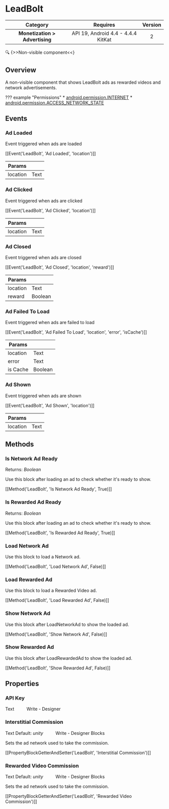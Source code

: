 # LeadBolt

| Category | Requires | Version |
|:--------:|:-------:|:--------:|
|**Monetization > Advertising**|<span class="chip chip-any">API 19, Android 4.4 - 4.4.4 KitKat</span>|<span class="chip chip-number">2</span>|

:mag: {>>Non-visible component<<}

## Overview

A non-visible component that shows LeadBolt ads as rewarded videos and network advertisements.

??? example "Permissions"
    * [android.permission.INTERNET](https://developer.android.com/reference/android/Manifest.permission.html#INTERNET)
    * [android.permission.ACCESS_NETWORK_STATE](https://developer.android.com/reference/android/Manifest.permission.html#ACCESS_NETWORK_STATE)


## Events

### Ad Loaded

Event triggered when ads are loaded

[[Event('LeadBolt', 'Ad Loaded', 'location')]]

| Params | []() |
|--------|------|
|location|<span class="chip chip-text">Text</span>|


### Ad Clicked

Event triggered when ads are clicked

[[Event('LeadBolt', 'Ad Clicked', 'location')]]

| Params | []() |
|--------|------|
|location|<span class="chip chip-text">Text</span>|


### Ad Closed

Event triggered when ads are closed

[[Event('LeadBolt', 'Ad Closed', 'location', 'reward')]]

| Params | []() |
|--------|------|
|location|<span class="chip chip-text">Text</span>|
|reward|<span class="chip chip-boolean">Boolean</span>|


### Ad Failed To Load

Event triggered when ads are failed to load

[[Event('LeadBolt', 'Ad Failed To Load', 'location', 'error', 'isCache')]]

| Params | []() |
|--------|------|
|location|<span class="chip chip-text">Text</span>|
|error|<span class="chip chip-text">Text</span>|
|is Cache|<span class="chip chip-boolean">Boolean</span>|


### Ad Shown

Event triggered when ads are shown

[[Event('LeadBolt', 'Ad Shown', 'location')]]

| Params | []() |
|--------|------|
|location|<span class="chip chip-text">Text</span>|


## Methods

### Is Network Ad Ready

<span class="chip chip-boolean">Returns: <i>Boolean</i></span> 

Use this block after loading an ad to check whether it's ready to show.

[[Method('LeadBolt', 'Is Network Ad Ready', True)]]

### Is Rewarded Ad Ready

<span class="chip chip-boolean">Returns: <i>Boolean</i></span> 

Use this block after loading an ad to check whether it's ready to show.

[[Method('LeadBolt', 'Is Rewarded Ad Ready', True)]]

### Load Network Ad

Use this block to load a Network ad.

[[Method('LeadBolt', 'Load Network Ad', False)]]

### Load Rewarded Ad

Use this block to load a Rewarded Video ad.

[[Method('LeadBolt', 'Load Rewarded Ad', False)]]

### Show Network Ad

Use this block after LoadNetworkAd to show the loaded ad.

[[Method('LeadBolt', 'Show Network Ad', False)]]

### Show Rewarded Ad

Use this block after LoadRewardedAd to show the loaded ad.

[[Method('LeadBolt', 'Show Rewarded Ad', False)]]

## Properties

### API Key

<span class="chip chip-text">Text</span>&nbsp;&nbsp;&nbsp;&nbsp;&nbsp;&nbsp;&nbsp;&nbsp;&nbsp;&nbsp;<span class="chip chip-rw">Write</span> - <span class="chip chip-bd">Designer</span> 

### Interstitial Commission

<span class="chip chip-text">Text</span> <span class="chip chip-text">Default: <i>unity</i></span>&nbsp;&nbsp;&nbsp;&nbsp;&nbsp;&nbsp;&nbsp;&nbsp;&nbsp;&nbsp;<span class="chip chip-rw">Write</span> - <span class="chip chip-bd">Designer</span> <span class="chip chip-bd">Blocks</span> 

Sets the ad network used to take the commission.

[[PropertyBlockGetterAndSetter('LeadBolt', 'Interstitial Commission')]]

### Rewarded Video Commission

<span class="chip chip-text">Text</span> <span class="chip chip-text">Default: <i>unity</i></span>&nbsp;&nbsp;&nbsp;&nbsp;&nbsp;&nbsp;&nbsp;&nbsp;&nbsp;&nbsp;<span class="chip chip-rw">Write</span> - <span class="chip chip-bd">Designer</span> <span class="chip chip-bd">Blocks</span> 

Sets the ad network used to take the commission.

[[PropertyBlockGetterAndSetter('LeadBolt', 'Rewarded Video Commission')]]
